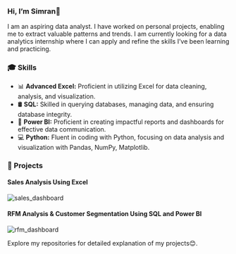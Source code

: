 ### Hi, I’m Simran👋
I am an aspiring data analyst. I have worked on personal projects, enabling me to extract valuable patterns and trends. I am currently looking for a data analytics internship where I can apply and refine the skills I’ve been learning and practicing.

### 🎓 Skills
<ul style="list-style-type:disc">
  <li>📊 <b>Advanced Excel:</b> Proficient in utilizing Excel for data cleaning, analysis, and visualization.</li>
  <li>🛢 <b>SQL:</b> Skilled in querying databases, managing data, and ensuring database integrity.</li>
  <li>📶 <b>Power BI:</b> Proficient in creating impactful reports and dashboards for effective data communication.</li>
  <li>💻 <b>Python:</b> Fluent in coding with Python, focusing on data analysis and visualization with Pandas, NumPy, Matplotlib.</li>
  </ul>

### 🚀 Projects
<h4>Sales Analysis Using Excel</h4>

![sales_dashboard](https://github.com/kaur-simranjit/kaur-simranjit/assets/109523596/ef325a44-9201-40fb-9670-be3cf2bf6a4f)

<h4>RFM Analysis & Customer Segmentation Using SQL and Power BI</h4>

![rfm_dashboard](https://github.com/kaur-simranjit/kaur-simranjit/assets/109523596/67019566-2595-4ca6-a449-893d77678870)

Explore my repositories for detailed explanation of my projects😊.
